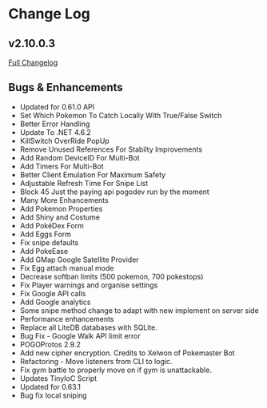 # Change Log
## v2.10.0.3
[Full Changelog](https://github.com/TheUnnamedOrganisation/RocketBot/compare/v2.7.0.32...v2.10.0.3)

## Bugs & Enhancements
- Updated for 0.61.0 API
- Set Which Pokemon To Catch Locally With True/False Switch
- Better Error Handling
- Update To .NET 4.6.2
- KillSwitch OverRide PopUp
- Remove Unused References For Stabilty Improvements
- Add Random DeviceID For Multi-Bot
- Add Timers For Multi-Bot
- Better Client Emulation For Maximum Safety
- Adjustable Refresh Time For Snipe List
- Block 45 Just the paying api pogodev run by the moment
- Many More Enhancements
- Add Pokemon Properties
- Add Shiny and Costume 
- Add PokéDex Form
- Add Eggs Form
- Fix snipe defaults
- Add PokeEase
- Add GMap Google Satellite Provider
- Fix Egg attach manual mode
- Decrease softban limits (500 pokemon, 700 pokestops)
- Fix Player warnings and organise settings
- Fix Google API calls
- Add Google analytics
- Some snipe method change to adapt with new implement on server side
- Performance enhancements
- Replace all LiteDB databases with SQLite.
- Bug Fix - Google Walk API limit error 
- POGOProtos 2.9.2
- Add new cipher encryption. Credits to Xelwon of Pokemaster Bot
- Refactoring - Move listeners from CLI to logic.
- Fix gym battle to properly move on if gym is unattackable.
- Updates TinyIoC Script
- Updated for 0.63.1
- Bug fix local sniping


